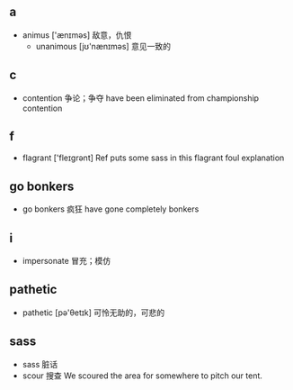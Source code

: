 ## a
+ animus ['ænɪməs] 敌意，仇恨
  + unanimous [jʊ'nænɪməs] 意见一致的

## c
+ contention 争论；争夺 have been eliminated from championship contention
## f
+ flagrant ['fleɪɡrənt] Ref puts some sass in this flagrant foul explanation

## go bonkers
+ go bonkers 疯狂 have gone completely bonkers

## i
+ impersonate 冒充；模仿

## pathetic
+ pathetic [pə'θetɪk]  可怜无助的，可悲的


## sass
+ sass 脏话
+ scour 搜查 We scoured the area for somewhere to pitch our tent.